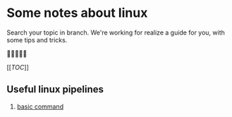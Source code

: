 # Some notes about linux

Search your topic in branch.
We're working for realize a guide for you, with some tips and tricks.

🚀🚀🚀🚀🚀


[[_TOC_]]

## Useful linux pipelines
1. [basic command](/basic_command.md) 
